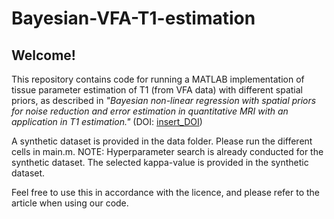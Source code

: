# Bayesian-VFA-T1-estimation

## Welcome!

This repository contains code for running a MATLAB implementation of tissue parameter estimation of T1 (from VFA data) with different spatial priors, as described in 
_"Bayesian non-linear regression with spatial priors for noise reduction and error estimation in quantitative MRI with an application in T1 estimation."_ (DOI: [insert_DOI](https://www.com)) 

A synthetic dataset is provided in the data folder. Please run the different cells in main.m. NOTE: Hyperparameter search is already conducted for the synthetic dataset. The selected kappa-value is provided in the synthetic dataset.


Feel free to use this in accordance with the licence, and please refer to the article when using our code.
